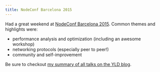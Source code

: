 ```yaml
---
title: NodeConf Barcelona 2015
---
```


Had a great weekend at [NodeConf Barcelona 2015](http://barcelona.nodeconf.com/). Common themes and highlights were:

* performance analysis and optimization (including an awesome workshop)
* networking protocols (especially peer to peer!)
* community and self-improvement

Be sure to checkout [my summary of all talks on the YLD blog](http://blog.yld.io/2015/11/23/nodeconf-barcelona-2015/).
